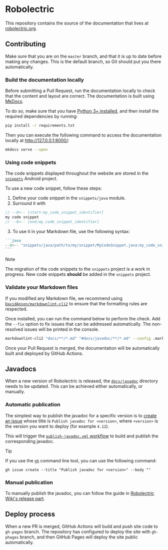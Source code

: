 # Robolectric

This repository contains the source of the documentation that lives at [robolectric.org](https://robolectric.org).

## Contributing

Make sure that you are on the `master` branch, and that it is up to date before making any changes. This is the default branch, so Git should put you there automatically.

### Build the documentation locally

Before submitting a Pull Request, run the documentation locally to check that the content and layout are correct. The documentation is built using [MkDocs](https://www.mkdocs.org/).

To do so, make sure that you have [Python 3+ installed](https://www.python.org/downloads/), and then install the required dependencies by running:

```bash
pip install -r requirements.txt
```

Then you can execute the following command to access the documentation locally at http://127.0.0.1:8000/:

```bash
mkdocs serve --open
```

### Using code snippets

The code snippets displayed throughout the website are stored in the [`snippets`](snippets) Android
project.

To use a new code snippet, follow these steps:

1. Define your code snippet in the `snippets/java` module.
2. Surround it with

```java
// --8<-- [start:my_code_snippet_identifier]
my code snippet
// --8<-- [end:my_code_snippet_identifier]
```

3. To use it in your Markdown file, use the following syntax:

````markdown
```java
--8<-- "snippets/java/path/to/my/snippet/MyCodeSnippet.java:my_code_snippet_identifier"
```
````

> [!NOTE]
>
> The migration of the code snippets to the `snippets` project is a work in progress.
> New code snippets **should** be added in the `snippets` project.

### Validate your Markdown files

If you modified any Markdown file, we recommend using [`DavidAnson/markdownlint-cli2`](https://github.com/DavidAnson/markdownlint-cli2) to ensure that the formatting rules are respected.

Once installed, you can run the command below to perform the check. Add the `--fix` option to fix issues that can be addressed automatically. The non-resolved issues will be printed in the console.

```bash
markdownlint-cli2 "docs/**/*.md" "#docs/javadoc/**/*.md" --config .markdownlint.jsonc
```

Once your Pull Request is merged, the documentation will be automatically built and deployed by GitHub Actions.

## Javadocs

When a new version of Robolectric is released, the [`docs/javadoc`](docs/javadoc) directory needs to be updated. This can be achieved either automatically, or manually.

### Automatic publication

The simplest way to publish the javadoc for a specific version is to [create an issue](https://github.com/robolectric/robolectric.github.io/issues/new) whose title is `Publish javadoc for <version>`, where `<version>` is the version you want to deploy (for example `4.12`).

This will trigger the [`publish-javadoc.yml` workflow](.github/workflows/publish-javadoc.yml) to build and publish the corresponding javadoc.

> [!TIP]
> If you use the [`gh`](https://cli.github.com/) command line tool, you can use the following command:
> 
> `gh issue create --title "Publish javadoc for <version>" --body ""`

### Manual publication

To manually publish the javadoc, you can follow the guide in [Robolectric Wiki's release part](https://github.com/robolectric/robolectric/wiki/Performing-a-Release#update-docs).

## Deploy process

When a new PR is merged, GitHub Actions will build and push site code
to `gh-pages` branch. The repository has configured to deploy the site
with `gh-phages` branch, and then GitHub Pages will deploy the site
public automatically.
